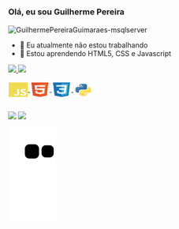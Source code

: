 ### Olá, eu sou Guilherme Pereira

<img align="center" alt="GuilhermePereiraGuimaraes-msqlserver"  src="https://komarev.com/ghpvc/?username=GuilhermePereiraGuimaraes&style=flat-square">

- 🔭 Eu atualmente não estou trabalhando
- 🌱 Estou aprendendo HTML5, CSS e Javascript 

<div align="left">
  <a href="https://github.com/GuilhermePereiraGuimaraes">
  <img height="160em" src="https://github-readme-stats.vercel.app/api?username=GuilhermePereiraGuimaraes&show_icons=true&theme=tokyonight&include_all_commits=true&count_private=true"/>
  <img height="160em" src="https://github-readme-stats.vercel.app/api/top-langs/?username=GuilhermePereiraGuimaraes&layout=compact&langs_count=7&theme=tokyonight"/>
</div>
  
  <div style="display: inline_block"><br>
  <img align="center" alt="Js" height="30" width="40" src="https://raw.githubusercontent.com/devicons/devicon/master/icons/javascript/javascript-plain.svg">
  <img align="center" alt="HTML" height="30" width="40" src="https://raw.githubusercontent.com/devicons/devicon/master/icons/html5/html5-original.svg">
  <img align="center" alt="CSS" height="30" width="40" src="https://raw.githubusercontent.com/devicons/devicon/master/icons/css3/css3-original.svg">
  <img align="center" alt="Python" height="30" width="40" src="https://raw.githubusercontent.com/devicons/devicon/master/icons/python/python-original.svg">
</div>

  ##
  <div> 
  <a href = "mailto:guilhermezemo@gmail.com"><img src="https://img.shields.io/badge/Gmail-D14836?style=for-the-badge&logo=gmail&logoColor=white" target="_blank"></a>
  <a href="https://www.linkedin.com/in/guilherme-guimar%C3%A3es-825614206/" target="_blank"><img src="https://img.shields.io/badge/-LinkedIn-%230077B5?style=for-the-badge&logo=linkedin&logoColor=white" target="_blank"></a> 
    
  ![Snake animation](https://github.com/GuilhermePereiraGuimaraes/GuilhermePereiraGuimaraes/blob/output/github-contribution-grid-snake.svg)
 
</div>
